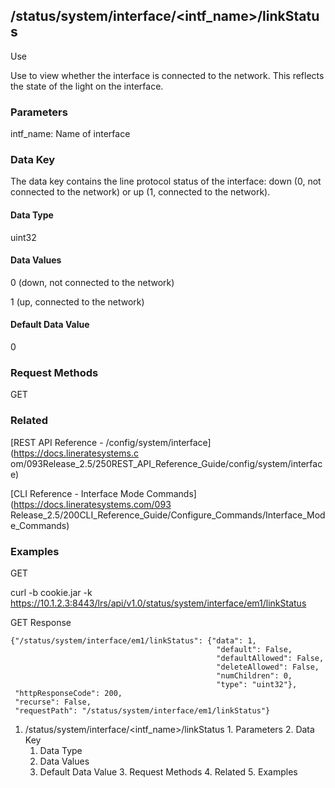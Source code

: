 ## /status/system/interface/<intf_name>/linkStatus

Use

Use to view whether the interface is connected to the network. This reflects
the state of the light on the interface.

### Parameters

intf_name: Name of interface

### Data Key

The data key contains the line protocol status of the interface: down (0, not
connected to the network) or up (1, connected to the network).

#### Data Type

uint32

#### Data Values

0 (down, not connected to the network)

1 (up, connected to the network)

#### Default Data Value

0

### Request Methods

GET

### Related

[REST API Reference - /config/system/interface](https://docs.lineratesystems.c
om/093Release_2.5/250REST_API_Reference_Guide/config/system/interface)

[CLI Reference - Interface Mode Commands](https://docs.lineratesystems.com/093
Release_2.5/200CLI_Reference_Guide/Configure_Commands/Interface_Mode_Commands)

### Examples

GET

curl -b cookie.jar -k
https://10.1.2.3:8443/lrs/api/v1.0/status/system/interface/em1/linkStatus

GET Response

    
    {"/status/system/interface/em1/linkStatus": {"data": 1,
                                                  "default": False,
                                                  "defaultAllowed": False,
                                                  "deleteAllowed": False,
                                                  "numChildren": 0,
                                                  "type": "uint32"},
     "httpResponseCode": 200,
     "recurse": False,
     "requestPath": "/status/system/interface/em1/linkStatus"}
    

  1. /status/system/interface/<intf_name>/linkStatus
    1. Parameters
    2. Data Key
      1. Data Type
      2. Data Values
      3. Default Data Value
    3. Request Methods
    4. Related
    5. Examples


